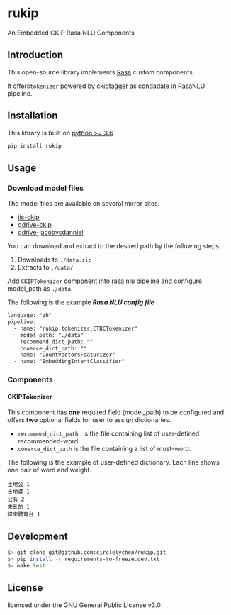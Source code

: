 # rukip
An Embedded CKIP Rasa NLU Components

## Introduction
This open-source library implements [Rasa](https://github.com/RasaHQ/rasa) custom components. 

It offers```tokenizer``` powered by [ckiptagger](https://github.com/ckiplab/ckiptagger) as condadate in RasaNLU pipeline.

## Installation
This library is built on [python >= 3.6](https://www.python.org/downloads/release/python-367/)

```bash
pip install rukip
```
## Usage

### Download model files
The model files are available on several mirror sites.

- [iis-ckip](http://ckip.iis.sinica.edu.tw/data/ckiptagger/data.zip)
- [gdrive-ckip](https://drive.google.com/drive/folders/105IKCb88evUyLKlLondvDBoh7Dy_I1tm)
- [gdrive-jacobvsdanniel](https://drive.google.com/drive/folders/15BDjL2IaX3eYdFVzT422VwCb743Hrbi3)

You can download and extract to the desired path by the following steps:

1. Downloads to ```./data.zip``` 
2. Extracts to ```./data/```

Add ```CKIPTokenizer``` component into rasa nlu pipeline and configure model_path as ```./data```. 

The following is the example ***Rasa NLU config file*** 

```xml
language: "zh"
pipeline:
  - name: "rukip.tokenizer.CTBCTokenizer"
    model_path: "./data"
    recommend_dict_path: ""
    cooerce_dict_path: ""
  - name: "CountVectorsFeaturizer"
  - name: "EmbeddingIntentClassifier"
```

### Components
#### CKIPTokenizer
This component has **one** required field (model_path) to be configured and offers **two** optional fields for user to assign dictionaries.

* ```recommend_dict_path ``` is the file containing list of user-defined recommended-word
* ```cooerce_dict_path``` is the file containing a list of must-word. 

The following is the example of user-defined dictionary. Each line shows one pair of word and weight.

```
土地公 1
土地婆 1
公有 2
來亂的 1
緯來體育台 1

``` 

## Development
```bash
$> git clone git@github.com:circlelychen/rukip.git
$> pip install -r requirements-to-freeze.dev.txt
$> make test
```

## License
licensed under the GNU General Public License v3.0
